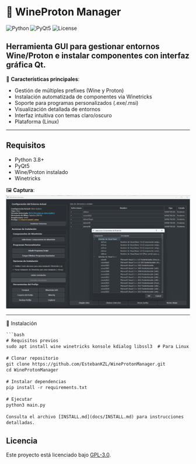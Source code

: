 # 🍷 WineProton Manager  

![Python](https://img.shields.io/badge/python-3.8+-blue.svg)
![PyQt5](https://img.shields.io/badge/PyQt5-5.15+-green.svg)
![License](https://img.shields.io/badge/license-GPLv3-orange.svg)

## **Herramienta GUI para gestionar entornos Wine/Proton e instalar componentes con interfaz gráfica Qt.**  

🔧 **Características principales**:  
- Gestión de múltiples prefixes (Wine y Proton)  
- Instalación automatizada de componentes via Winetricks  
- Soporte para programas personalizados (.exe/.msi)
- Visualización detallada de entornos  
- Interfaz intuitiva con temas claro/oscuro
- Plataforma (Linux)  

---
## Requisitos
- Python 3.8+
- PyQt5
- Wine/Proton instalado
- Winetricks

🖼️ **Captura**:  
![Screenshot](docs/screenshot.png)

---
🚀 Instalación  

    ```bash
    # Requisitos previos
    sudo apt install wine winetricks konsole kdialog libssl3  # Para Linux
    
    # Clonar repositorio
    git clone https://github.com/EstebanKZL/WineProtonManager.git
    cd WineProtonManager
    
    # Instalar dependencias
    pip install -r requirements.txt
    
    # Ejecutar
    python3 main.py
    
    Consulta el archivo [INSTALL.md](docs/INSTALL.md) para instrucciones detalladas.

## Licencia
Este proyecto está licenciado bajo [GPL-3.0](LICENSE).
